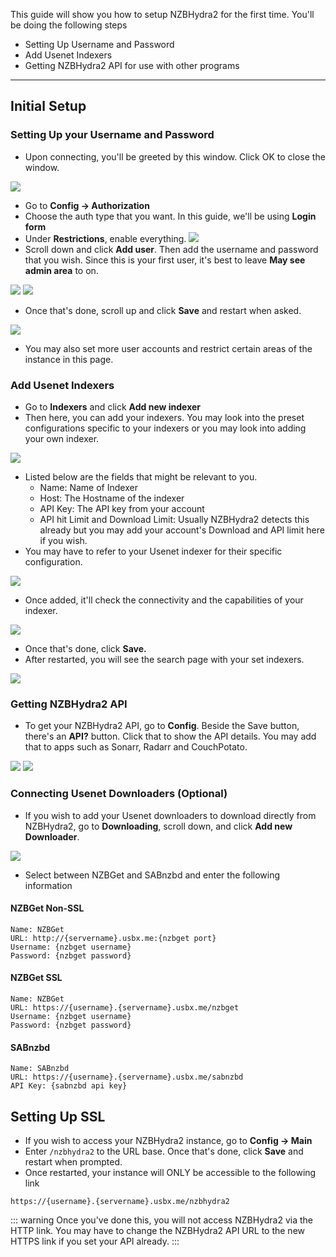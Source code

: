 This guide will show you how to setup NZBHydra2 for the first time. You'll be doing the following steps

* Setting Up Username and Password
* Add Usenet Indexers
* Getting NZBHydra2 API for use with other programs

***

## Initial Setup
### Setting Up your Username and Password

* Upon connecting, you'll be greeted by this window. Click OK to close the window. 

![](https://docs.usbx.me/uploads/images/gallery/2020-06/image-1591625119631.png)

* Go to **Config -> Authorization**
* Choose the auth type that you want. In this guide, we'll be using **Login form**
* Under **Restrictions**, enable everything.
![](https://docs.usbx.me/uploads/images/gallery/2020-06/image-1591775421009.png)
* Scroll down and click **Add user**. Then add the username and password that you wish. Since this is your first user, it's best to leave **May see admin area** to on.

![](https://docs.usbx.me/uploads/images/gallery/2020-06/image-1591625351138.png)
![](https://docs.usbx.me/uploads/images/gallery/2020-06/image-1591625501126.png)

* Once that's done, scroll up and click **Save** and restart when asked.

![](https://docs.usbx.me/uploads/images/gallery/2020-06/image-1591625601580.png)

* You may also set more user accounts and restrict certain areas of the instance in this page.

### Add Usenet Indexers

* Go to **Indexers** and click **Add new indexer**
* Then here, you can add your indexers. You may look into the preset configurations specific to your indexers or you may look into adding your own indexer.

![](https://docs.usbx.me/uploads/images/gallery/2020-06/image-1591775942988.png)

* Listed below are the fields that might be relevant to you.
  * Name: Name of Indexer
  * Host: The Hostname of the indexer
  * API Key: The API key from your account
  * API hit Limit and Download Limit: Usually NZBHydra2 detects this already but you may add your account's Download and API limit here if you wish.
* You may have to refer to your Usenet indexer for their specific configuration.

![](https://docs.usbx.me/uploads/images/gallery/2020-06/image-1591776410072.png)

* Once added, it'll check the connectivity and the capabilities of your indexer.

![](https://docs.usbx.me/uploads/images/gallery/2020-06/image-1591776627949.png)

* Once that's done, click **Save.**
* After restarted, you will see the search page with your set indexers.

![](https://docs.usbx.me/uploads/images/gallery/2020-06/image-1591109890576.png)

### Getting NZBHydra2 API

* To get your NZBHydra2 API, go to **Config**. Beside the Save button, there's an **API?** button. Click that to show the API details. You may add that to apps such as Sonarr, Radarr and CouchPotato.

![](https://docs.usbx.me/uploads/images/gallery/2020-06/image-1591776866257.png)
![](https://docs.usbx.me/uploads/images/gallery/2020-06/image-1591776911480.png)

### Connecting Usenet Downloaders (Optional)

* If you wish to add your Usenet downloaders to download directly from NZBHydra2, go to **Downloading**, scroll down, and click **Add new Downloader**.

![](https://docs.usbx.me/uploads/images/gallery/2020-06/image-1591777029589.png)

* Select between NZBGet and SABnzbd and enter the following information

#### NZBGet Non-SSL

```
Name: NZBGet
URL: http://{servername}.usbx.me:{nzbget port}
Username: {nzbget username}
Password: {nzbget password}
```

#### NZBGet SSL

```
Name: NZBGet
URL: https://{username}.{servername}.usbx.me/nzbget
Username: {nzbget username}
Password: {nzbget password}
```

#### SABnzbd

```
Name: SABnzbd
URL: https://{username}.{servername}.usbx.me/sabnzbd
API Key: {sabnzbd api key}
```

## Setting Up SSL

* If you wish to access your NZBHydra2 instance, go to **Config -> Main**
* Enter `/nzbhydra2` to the URL base. Once that's done, click **Save** and restart when prompted.
* Once restarted, your instance will ONLY be accessible to the following link

`https://{username}.{servername}.usbx.me/nzbhydra2`

::: warning
Once you've done this, you will not access NZBHydra2 via the HTTP link. You may have to change the NZBHydra2 API URL to the new HTTPS link if you set your API already.
:::